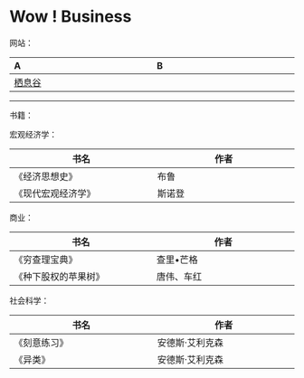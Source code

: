 <style>table th:nth-of-type(1) { width: 280px;}th:nth-of-type(2){ width: 280px;</style>
# Wow ! Business
网站：

A | B
:---|:---
[栖息谷](http://bbs.21manager.com)|

----

书籍：

宏观经济学：

|书名| 作者
|---|---
《经济思想史》 |布鲁
《现代宏观经济学》| 斯诺登

商业：

|书名| 作者
|---|---
《穷查理宝典》 |查里•芒格
《种下股权的苹果树》|唐伟、车红

社会科学：

|书名| 作者
|---|---
《刻意练习》 |安德斯·艾利克森
《异类》 |安德斯·艾利克森


